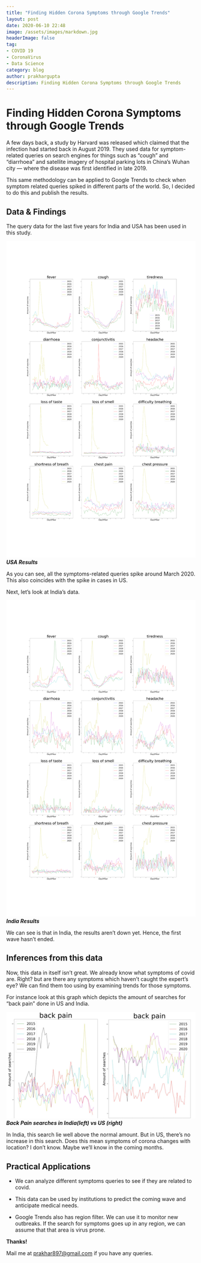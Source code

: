 ```yaml
---
title: "Finding Hidden Corona Symptoms through Google Trends"
layout: post
date: 2020-06-10 22:48
image: /assets/images/markdown.jpg
headerImage: false
tag:
- COVID 19
- CoronaVirus
- Data Science
category: blog
author: prakhargupta
description: Finding Hidden Corona Symptoms through Google Trends
---
```


# Finding Hidden Corona Symptoms through Google Trends

A few days back, a study by Harvard was released which claimed that the infection had started back in August 2019. They used data for symptom-related queries on search engines for things such as “cough” and “diarrhoea” and satellite imagery of hospital parking lots in China’s Wuhan city — where the disease was first identified in late 2019.

This same methodology can be applied to Google Trends to check when symptom related queries spiked in different parts of the world. So, I decided to do this and publish the results.

## Data & Findings

The query data for the last five years for India and USA has been used in this study.

![**USA Results**](assets/images/Hidden_Corona_Symptoms_1.png)***USA Results***

As you can see, all the symptoms-related queries spike around March 2020. This also coincides with the spike in cases in US.

Next, let’s look at India’s data.

![**India Results**](assets/images/Hidden_Corona_Symptoms_2.png)***India Results***

We can see is that in India, the results aren’t down yet. Hence, the first wave hasn’t ended.

## Inferences from this data

Now, this data in itself isn’t great. We already know what symptoms of covid are. Right? but are there any symptoms which haven’t caught the expert’s eye? We can find them too using by examining trends for those symptoms.

For instance look at this graph which depicts the amount of searches for “back pain” done in US and India.

![**Back Pain searches in India(left) vs US (right)**](assets/images/Hidden_Corona_Symptoms_3.jpeg)***Back Pain searches in India(left) vs US (right)***

In India, this search lie well above the normal amount. But in US, there’s no increase in this search. Does this mean symptoms of corona changes with location? I don’t know. Maybe we’ll know in the coming months.

## Practical Applications

* We can analyze different symptoms queries to see if they are related to covid.

* This data can be used by institutions to predict the coming wave and anticipate medical needs.

* Google Trends also has region filter. We can use it to monitor new outbreaks. If the search for symptoms goes up in any region, we can assume that that area is virus prone.

**Thanks!**

Mail me at prakhar897@gmail.com if you have any queries.